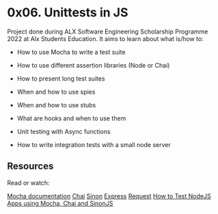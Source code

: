 # 0x06. Unittests in JS
Project done during ALX Software Engineering Scholarship Programme 2022 at Alx Students Education. It aims to learn about what is/how to:

- How to use Mocha to write a test suite

- How to use different assertion libraries (Node or Chai)

- How to present long test suites

- When and how to use spies

- When and how to use stubs

- What are hooks and when to use them

- Unit testing with Async functions

- How to write integration tests with a small node server

## Resources
Read or watch:

[Mocha documentation](https://mochajs.org/)
[Chai](https://www.chaijs.com/api/)
[Sinon](https://sinonjs.org/releases/v7.5.0/)
[Express](https://expressjs.com/en/guide/routing.html)
[Request](https://www.npmjs.com/package/request)
[How to Test NodeJS Apps using Mocha, Chai and SinonJS](https://www.digitalocean.com/community/tutorials/how-to-test-nodejs-apps-using-mocha-chai-and-sinonjs)
